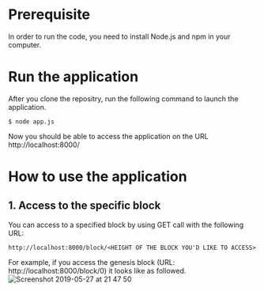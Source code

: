 # Prerequisite
In order to run the code, you need to install Node.js and npm in your computer.

# Run the application
After you clone the repositry, run the following command to launch the application.
```
$ node app.js
```
Now you should be able to access the application on the URL http://localhost:8000/


# How to use the application

## 1. Access to the specific block

You can access to a specified block by using GET call with the following URL:
```
http://localhost:8000/block/<HEIGHT OF THE BLOCK YOU'D LIKE TO ACCESS>
```
For example, if you access the genesis block (URL: http://localhost:8000/block/0) it looks like as followed.
![Screenshot 2019-05-27 at 21 47 50](https://user-images.githubusercontent.com/2709242/58421275-8551f200-80ca-11e9-93ff-13ef2c23f653.png)
